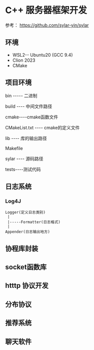 # C++ 服务器框架开发

参考： https://github.com/sylar-yin/sylar

## 环境

- WSL2-- Ubuntu20 (GCC 9.4)
- Clion 2023
- CMake



## 项目环境

bin ----- 二进制

build ---- 中间文件路径

cmake----cmake函数文件

CMakeList.txt ---- cmake的定义文件

lib  ---- 库的输出路径

Makefile

sylar ---- 源码路径

tests----测试代码





## 日志系统

### Log4J

```
Logger(定义日志类别)
 |
 |-----Formatter(日志格式)
 |
Appender(日志输出地方)

```









## 协程库封装





## socket函数库



## htttp 协议开发





## 分布协议





## 推荐系统





## 聊天软件





